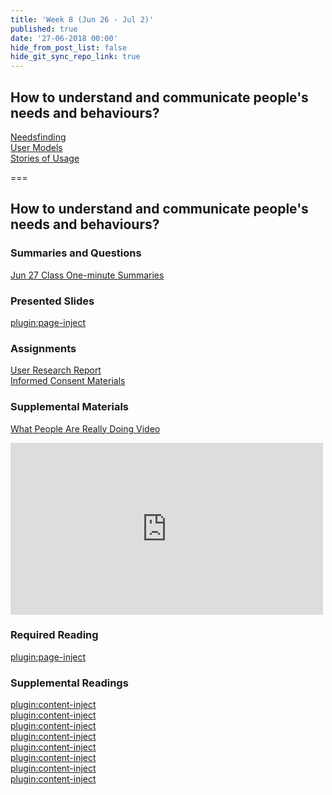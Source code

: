 ```yaml
---
title: 'Week 8 (Jun 26 - Jul 2)'
published: true
date: '27-06-2018 00:00'
hide_from_post_list: false
hide_git_sync_repo_link: true
---
```


## How to understand and communicate people's needs and behaviours?
[Needsfinding](https://paulhibbitts.net/cmpt-363-182/pdfs/cmpt-363-182-user-research.pdf#page=8)  
[User Models](https://paulhibbitts.net/cmpt-363-182/pdfs/cmpt-363-182-user-research.pdf#page=44)  
[Stories of Usage](https://paulhibbitts.net/cmpt-363-182/pdfs/cmpt-363-182-user-research.pdf#page=65)  

===

## **How to understand and communicate people's needs and behaviours?**

### Summaries and Questions  
[Jun 27 Class One-minute Summaries](https://canvas.sfu.ca)

### Presented Slides  
[plugin:page-inject](/cmpt-363-192/all-slides/week-08)

### Assignments
[User Research Report](https://canvas.sfu.ca)  
[Informed Consent Materials](https://canvas.sfu.ca)  

### Supplemental Materials  
[What People Are Really Doing Video](http://vimeo.com/album/169777/video/7099570)  
<div class="embed-responsive embed-responsive-4by3"><iframe src="https://player.vimeo.com/video/7099570" width="500" height="275" frameborder="0" webkitallowfullscreen mozallowfullscreen allowfullscreen></iframe></div>

### Required Reading  
[plugin:page-inject](/cmpt-363-192/all-readings/week-08)

### Supplemental Readings  
[plugin:content-inject](/cmpt-363-192/ux-techniques-guide/how-to-understand-and-communicate-peoples-needs-and-behaviors/contextual-inquiry)  
[plugin:content-inject](/cmpt-363-192/ux-techniques-guide/how-to-understand-and-communicate-peoples-needs-and-behaviors/empathy-maps)  
[plugin:content-inject](/cmpt-363-192/ux-techniques-guide/how-to-understand-and-communicate-peoples-needs-and-behaviors/interviews)  
[plugin:content-inject](/cmpt-363-192/ux-techniques-guide/how-to-understand-and-communicate-peoples-needs-and-behaviors/job-stories)  
[plugin:content-inject](/cmpt-363-192/ux-techniques-guide/how-to-understand-and-communicate-peoples-needs-and-behaviors/personas-proto)    
[plugin:content-inject](/cmpt-363-192/ux-techniques-guide/how-to-understand-and-communicate-peoples-needs-and-behaviors/surveys)  
[plugin:content-inject](/cmpt-363-192/ux-techniques-guide/how-to-understand-and-communicate-peoples-needs-and-behaviors/task-analysis)  
[plugin:content-inject](/cmpt-363-192/ux-techniques-guide/how-to-understand-and-communicate-peoples-needs-and-behaviors/user-research)  
